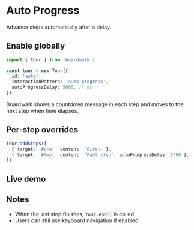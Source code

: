 # Auto Progress

Advance steps automatically after a delay.

## Enable globally
```ts
import { Tour } from 'boardwalk';

const tour = new Tour({
  id: 'auto',
  interactionPattern: 'auto-progress',
  autoProgressDelay: 5000, // ms
});
```

Boardwalk shows a countdown message in each step and moves to the next step when time elapses.

## Per-step overrides
```ts
tour.addSteps([
  { target: '#one', content: 'First' },
  { target: '#two', content: 'Fast step', autoProgressDelay: 1500 },
]);
```

## Live demo
<DemoAutoProgress />

## Notes
- When the last step finishes, `tour.end()` is called.
- Users can still use keyboard navigation if enabled.
